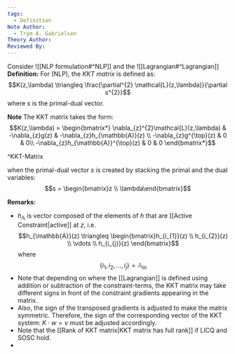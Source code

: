 ```yaml
---
tags:
  - Definition
Note Author:
  - Trym A. Gabrielsen
Theory Author: 
Reviewed By:
---
```

Consider 
![[NLP formulation#^NLP]]
and the ![[Lagrangian#^Lagrangian]]
**Definition:**
For $\text{(NLP)}$, the *KKT matrix* is defined as:
$$K(z,\lambda) \triangleq \frac{\partial^{2} \mathcal{L}(z,\lambda)}{\partial s^{2}}$$
where $s$ is the primal-dual vector.


**Note**
The KKT matrix takes the form:
$$K(z,\lambda) = \begin{bmatrix*}
\nabla_{z}^{2}\mathcal{L}(z,\lambda) & -\nabla_{z}g(z) & -\nabla_{z}h_{\mathbb{A}}(z) \\
-\nabla_{z}g^{\top}(z) &  0 & 0\\
-\nabla_{z}h_{\mathbb{A}}^{\top}(z) & 0 & 0
\end{bmatrix*}$$

^KKT-Matrix

when the primal-dual vector $s$ is created by stacking the primal and the dual variables:
$$s = \begin{bmatrix}z \\ \lambda\end{bmatrix}$$
 

**Remarks:**
- $h_{\mathbb{A}}$ is vector composed of the elements of $h$ that are [[Active Constraint|active]] at $z$, i.e.
$$h_{\mathbb{A}}(z) \triangleq \begin{bmatrix}h_{i_{1}}(z) \\ h_{i_{2}}(z) \\ \vdots  \\ h_{i_{j}}(z) \end{bmatrix}$$
where 
$$\{i_{1},i_{2},\dots,i_{j}\} = \mathbb{A}_{in}$$
- Note that depending on where the [[Lagrangian]] is defined using addition or subtraction of the constraint-terms, the KKT matrix may take different signs in front of the constraint gradients appearing in the matrix.
- Also, the sign of the transposed gradients is adjusted to make the matrix symmetric. Therefore, the sign of the corresponding vector of the KKT system: $K\cdot w = v$ must be adjusted accordingly.
- Note that the [[Rank of KKT matrix|KKT matrix has full rank]] if LICQ and SOSC hold.
- 